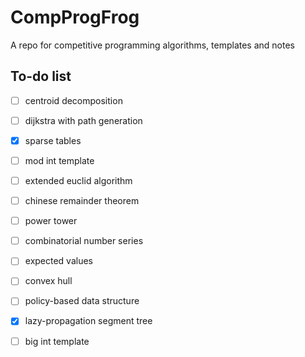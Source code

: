 # CompProgFrog

A repo for competitive programming algorithms, templates and notes

## To-do list

 - [ ] centroid decomposition
 - [ ] dijkstra with path generation
 - [x] sparse tables 

 - [ ] mod int template
 - [ ] extended euclid algorithm
 - [ ] chinese remainder theorem
 - [ ] power tower

 - [ ] combinatorial number series
 - [ ] expected values

 - [ ] convex hull

 - [ ] policy-based data structure
 - [x] lazy-propagation segment tree

 - [ ] big int template